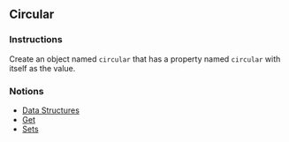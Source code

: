 ## Circular

### Instructions

Create an object named `circular` that has a property named `circular` with itself as the value.

### Notions

- [Data Structures](https://nan-academy.github.io/js-training/examples/data-structures.js)
- [Get](https://nan-academy.github.io/js-training/examples/get.js)
- [Sets
](https://nan-academy.github.io/js-training/examples/set.js)
